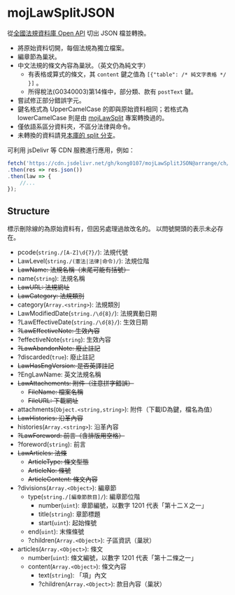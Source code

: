 # mojLawSplitJSON

從[全國法規資料庫 Open API](https://law.moj.gov.tw/api/swagger/ui/index) 切出 JSON 檔並轉換。

* 將原始資料切開，每個法規為獨立檔案。
* 編章節為巢狀。
* 中文法規的條文內容為巢狀。（英文仍為純文字）
  * 有表格或算式的條文，其 `content` 鍵之值為 `[{"table": /* 純文字表格 */ }]` 。
  * 所得稅法(G0340003)第14條中，部分類、款有 `postText` 鍵。
* 嘗試修正部分錯誤字元。
* 鍵名格式為 UpperCamelCase 的即與原始資料相同；若格式為 lowerCamelCase 則是由 [mojLawSplit](https://github.com/kong0107/mojLawSplit) 專案轉換過的。
* 僅依語系區分資料夾，不區分法律與命令。
* 未轉換的資料請見[本庫的 split 分支](https://github.com/kong0107/mojLawSplitJSON/tree/split)。

可利用 jsDelivr 等 CDN 服務進行應用，例如：

```js
fetch('https://cdn.jsdelivr.net/gh/kong0107/mojLawSplitJSON@arrange/ch/A0000001.json')
.then(res => res.json())
.then(law => {
    //...
});
```
## Structure
標示刪除線的為原始資料有，但因另處理過故改名的。
以問號開頭的表示未必存在。

* pcode(`string./[A-Z]\d{7}/`): 法規代號
* LawLevel(`string./(憲法|法律|命令)/`): 法規位階
* ~~LawName: 法規名稱（末尾可能有括號）~~
* name(`string`): 法規名稱
* ~~LawURL: 法規網址~~
* ~~LawCategory: 法規類別~~
* category(`Array.<string>`): 法規類別
* LawModifiedDate(`string./\d{8}/`): 法規異動日期
* ?LawEffectiveDate(`string./\d{8}/`): 生效日期
* ~~?LawEffectiveNote: 生效內容~~
* ?effectiveNote(`string`): 生效內容
* ~~?LawAbandonNote: 廢止註記~~
* ?discarded(`true`): 廢止註記
* ~~LawHasEngVersion: 是否英譯註記~~
* ?EngLawName: 英文法規名稱
* ~~LawAttachements: 附件（注意拼字錯誤）~~
  * ~~FileName: 檔案名稱~~
  * ~~FileURL: 下載網址~~
* attachments(`Object.<string,string>`): 附件（下載ID為鍵，檔名為值）
* ~~LawHistories: 沿革內容~~
* histories(`Array.<string>`): 沿革內容
* ~~?LawForeword: 前言（含排版用空格）~~
* ?foreword(`string`): 前言
* ~~LawArticles: 法條~~
  * ~~ArticleType: 條文型態~~
  * ~~ArticleNo: 條號~~
  * ~~ArticleContent: 條文內容~~
* ?divisions(`Array.<Object>`): 編章節
  * type(`string./[編章節款目]/`): 編章節位階
	* number(`uint`): 章節編號，以數字 1201 代表「第十二Ｘ之一」
	* title(`string`): 章節標題
	* start(`uint`): 起始條號
  * end(`uint`): 末條條號
  * ?children(`Array.<Object>`): 子區資訊（巢狀）
* articles(`Array.<Object>`): 條文
  * number(`uint`): 條文編號，以數字 1201 代表「第十二條之一」
  * content(`Array.<Object>`): 條文內容
    * text(`string`): 「項」內文
    * ?children(`Array.<Object>`): 款目內容（巢狀）
